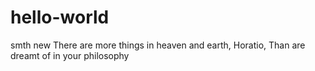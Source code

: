 # hello-world
smth new
There are more things in heaven and earth, Horatio, Than are dreamt of in your philosophy
